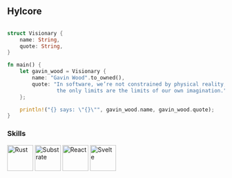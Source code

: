 ## Hylcore

```rust

struct Visionary {
    name: String,
    quote: String,
}

fn main() {
    let gavin_wood = Visionary {
        name: "Gavin Wood".to_owned(),
        quote: "In software, we’re not constrained by physical reality; \
                the only limits are the limits of our own imagination.".to_owned(),
    };

    println!("{} says: \"{}\"", gavin_wood.name, gavin_wood.quote);
}
```


### Skills


<p align="left">
  <img src="https://img.shields.io/badge/-Rust-black?style=flat-square&logo=rust" alt="Rust" width="60" height="60"/>
  <img src="https://img.shields.io/badge/-Substrate-black?style=flat-square&logo=paritysubstrate" alt="Substrate" width="60" height="60"/>
  <img src="https://img.shields.io/badge/-React-black?style=flat-square&logo=react" alt="React" width="60" height="60"/>
  <img src="https://img.shields.io/badge/-Svelte-black?style=flat-square&logo=svelte" alt="Svelte" width="60" height="60"/>
</p>



